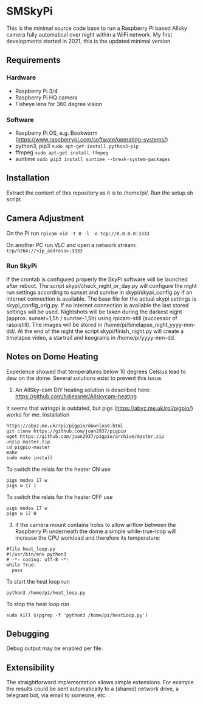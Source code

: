 # SMSkyPi
This is the minimal source code base to run a Raspberry Pi based Allsky camera fully automatical over night within a WiFi network. My first developments started in 2021, this is the updated minimal version.

## Requirements
### Hardware
- Raspberry Pi 3/4
- Raspberry Pi HQ camera
- Fisheye lens for 360 degree vision

### Software
- Raspberry Pi OS, e.g. Bookworm (https://www.raspberrypi.com/software/operating-systems/)
- python3, pip3
```sudo apt-get install python3-pip```
- ffmpeg
```sudo apt-get install ffmpeg```
- suntime
```sudo pip3 install suntime --break-system-packages```

## Installation
Extract the content of this repository as it is to /home/pi/.
Run the setup.sh script.

## Camera Adjustment
On the Pi run
```rpicam-vid -t 0 -l -o tcp://0.0.0.0:3333```

On another PC run VLC and open a network stream:
```tcp/h264://<ip_address>:3333```

### Run SkyPi
If the crontab is configured properly the SkyPi software will be launched after reboot. The script skypi/check_night_or_day.py will configure the night run settings according to sunset and sunrise in skypi/skypi_config.py if an internet connection is available. The base file for the actual skypi settings is skypi_config_orig.py. If no internet connection is available the last stored settings will be used.
Nightshots will be taken during the darkest night (approx. sunset+1,5h / sunrise-1,5h) using rpicam-still (successor of raspistill). The images will be stored in /home/pi/timelapse_night_yyyy-mm-dd/.
At the end of the night the script skypi/finish_night.py will create a timelapse video, a startrail and keograms in /home/pi/yyyy-mm-dd.

## Notes on Dome Heating
Experience showed that temperatures below 10 degrees Celsius lead to dew on the dome. Several solutions exist to prevent this issue.

1) An AllSky-cam DIY heating solution is described here:
https://github.com/hdiessner/Allskycam-heating

It seems that wiringpi is outdated, but pigs (https://abyz.me.uk/rpi/pigpio/) works for me.
Installation
```
https://abyz.me.uk/rpi/pigpio/download.html
git clone https://github.com/joan2937/pigpio
wget https://github.com/joan2937/pigpio/archive/master.zip
unzip master.zip
cd pigpio-master
make
sudo make install
```

To switch the relais for the heater ON use
```
pigs modes 17 w
pigs w 17 1
```
To switch the relais for the heater OFF use
```
pigs modes 17 w
pigs w 17 0
```

3) if the camera mount contains holes to allow airflow between the Raspberry Pi underneath the dome a simple while-true-loop will increase the CPU workload and therefore its temperature:
```
#file heat_loop.py
#!/usr/bin/env python3
# -*- coding: utf-8 -*-
while True:
  pass
```

To start the heat loop run
```
python3 /home/pi/heat_loop.py
```

To stop the heat loop run
```
sudo kill $(pgrep -f 'python3 /home/pi/heatLoop.py')
```
## Debugging
Debug output may be enabled per file.

## Extensibility
The straightforward implementation allows simple extensions. For example the results could be sent automatically to a (shared) network drive, a telegram bot, via email to someone, etc. .
